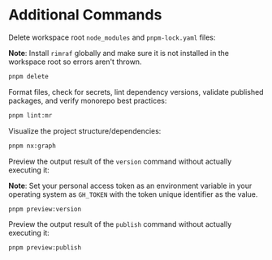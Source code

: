 # Additional Commands

Delete workspace root `node_modules` and `pnpm-lock.yaml` files:

**Note**: Install `rimraf` globally and make sure it is not installed in the workspace root so errors aren't thrown.

```bash
pnpm delete
```

Format files, check for secrets, lint dependency versions, validate published packages, and verify monorepo best practices:

```bash
pnpm lint:mr
```

Visualize the project structure/dependencies:

```bash
pnpm nx:graph
```

Preview the output result of the `version` command without actually executing it:

**Note**: Set your personal access token as an environment variable in your operating system as `GH_TOKEN` with the token unique identifier as the value.

```bash
pnpm preview:version
```

Preview the output result of the `publish` command without actually executing it:

```bash
pnpm preview:publish
```
